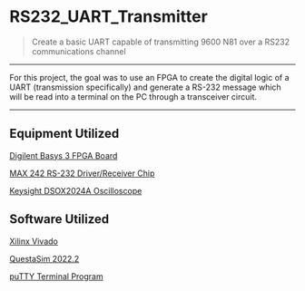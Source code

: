 # RS232_UART_Transmitter

>Create a basic UART capable of transmitting 9600 N81 over a RS232 communications channel 

---------------------------------------------------------------------------------------------------

For this project, the goal was to use an FPGA to create the digital logic of a UART (transmission specifically) and generate a RS-232 message which will be read into a terminal on the PC through a transceiver circuit. 

---------------------------------------------------------------------------------------------------

## Equipment Utilized 

[Digilent Basys 3 FPGA Board](https://digilent.com/reference/_media/basys3:basys3_rm.pdf)

[MAX 242 RS-232 Driver/Receiver Chip](https://www.analog.com/media/en/technical-documentation/data-sheets/MAX220-MAX249.pdf)

[Keysight DSOX2024A Oscilloscope](https://www.keysight.com/us/en/assets/7018-02733/data-sheets/5990-6618.pdf)

## Software Utilized  

[Xilinx Vivado](https://docs.xilinx.com/search/all?content-lang=en-US)

[QuestaSim 2022.2](https://static.sw.cdn.siemens.com/siemens-disw-assets/public/QzFgMxW5gizEDRIAZYTQE/en-US/Siemens-SW-QuestaSim-FS-85329-D5.pdf)

[puTTY Terminal Program](https://www.putty.org/)

